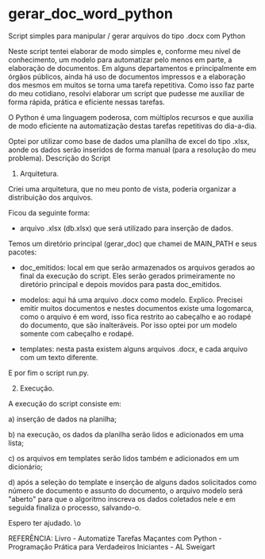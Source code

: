# gerar_doc_word_python
Script simples para manipular / gerar arquivos do tipo .docx com Python

Neste script tentei elaborar de modo simples e, conforme meu nível de conhecimento, um modelo para automatizar pelo menos em parte, a elaboração de documentos.
Em alguns departamentos e principalmente em órgãos públicos, ainda há uso de documentos impressos e a elaboração dos mesmos em muitos se torna uma tarefa repetitiva. Como isso faz parte do meu cotidiano, resolvi elaborar um script que pudesse me auxiliar de forma rápida, prática e eficiente nessas tarefas.

O Python é uma linguagem poderosa, com múltiplos recursos e que auxilia de modo eficiente na automatização destas tarefas repetitivas do dia-a-dia.

Optei por utilizar como base de dados uma planilha de excel do tipo .xlsx, aonde os dados serão inseridos de forma manual (para a resolução do meu problema).
Descrição do Script

1. Arquitetura.

Criei uma arquitetura, que no meu ponto de vista, poderia organizar a distribuição dos arquivos.

Ficou da seguinte forma:

- arquivo .xlsx (db.xlsx) que será utilizado para inserção de dados.

Temos um diretório principal (gerar_doc) que chamei de MAIN_PATH e seus pacotes:

- doc_emitidos: local em que serão armazenados os arquivos gerados ao final da execução do script. Eles serão gerados primeiramente no diretório principal e depois movidos para pasta doc_emitidos.

- modelos: aqui há uma arquivo .docx como modelo. Explico. Precisei emitir muitos documentos e nestes documentos existe uma logomarca, como o arquivo é em word, isso fica restrito ao cabeçalho e ao rodapé do documento, que são inalteráveis. Por isso optei por um modelo somente com cabeçalho e rodapé.

- templates: nesta pasta existem alguns arquivos .docx, e cada arquivo com um texto diferente. 

E por fim o script run.py.

2. Execução.

A execução do script consiste em:

a) inserção de dados na planilha;

b) na execução, os dados da planilha serão lidos e adicionados em uma lista;

c) os arquivos em templates serão lidos também e adicionados em um dicionário;

d) após a seleção do template e inserção de alguns dados solicitados como número de documento e assunto do documento, 
o arquivo modelo será "aberto" para que o algoritmo inscreva os dados coletados nele e em seguida finaliza o processo, salvando-o.


Espero ter ajudado. \o


REFERÊNCIA: 
Livro - Automatize Tarefas Maçantes com Python - Programação Prática para Verdadeiros Iniciantes - AL Sweigart


